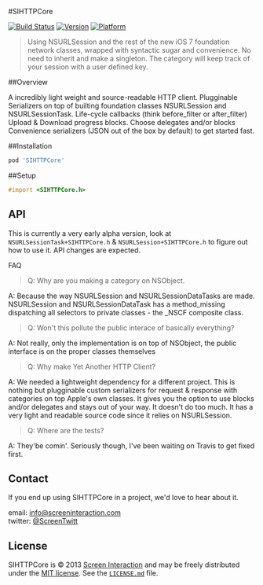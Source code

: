 #SIHTTPCore

[![Build Status](https://travis-ci.org/etalio/SIHTTPCore.png?branch=master)](https://travis-ci.org/screeninteraction/SIHTTPCore)
[![Version](http://cocoapod-badges.herokuapp.com/v/SIHTTPCore/badge.png)](http://cocoadocs.org/docsets/SIHTTPCore)
[![Platform](http://cocoapod-badges.herokuapp.com/p/SIHTTPCore/badge.png)](http://cocoadocs.org/docsets/SIHTTPCore)

> Using NSURLSession and the rest of the new iOS 7 foundation network classes, wrapped with syntactic sugar and convenience. No need to inherit and make a singleton. The category will keep track of your session with a user defined key. 

##Overview

A incredibly light weight and source-readable HTTP client. 
Plugginable Serializers on top of builting foundation classes NSURLSession and NSURLSessionTask.
Life-cycle callbacks (think before_filter or after_filter) 
Upload & Download progress blocks. 
Choose delegates and/or blocks
Convenience serializers (JSON out of the box by default) to get started fast. 



##Installation

```ruby
pod 'SIHTTPCore'
```


##Setup

```objective-c
#import <SIHTTPCore.h>
```


## API

This is currently a very early alpha version, 
look at ```NSURLSessionTask+SIHTTPCore.h``` & ```NSURLSession+SIHTTPCore.h``` to figure out how to use it. 
API changes are expected.

FAQ

>Q: Why are you making a category on NSObject.

A: Because the way NSURLSession and NSURLSessionDataTasks are made. NSURLSession and NSURLSessionDataTask has a method_missing dispatching all selectors to private classes - the _NSCF composite class.



>Q: Won't this pollute the public interace of basically everything?

A: Not really, only the implementation is on top of NSObject, the public interface is on the proper classes themselves


>Q: Why make Yet Another HTTP Client?

A: We needed a lightweight dependency for a different project. 
This is nothing but plugginable custom serializers for request & response with categories on top Apple's own classes. 
It gives you the option to use blocks and/or delegates and stays out of your way. 
It doesn't do too much. 
It has a very light and readable source code since it relies on NSURLSession. 



>Q: Where are the tests?

A: They'be comin'. Seriously though, I've been waiting on Travis to get fixed first. 




Contact
-------

If you end up using SIHTTPCore in a project, we'd love to hear about it.

email: [info@screeninteraction.com](mailto:contact@screeninteraction.com)  
twitter: [@ScreenTwitt](https://twitter.com/ScreenTwitt)

## License

SIHTTPCore is © 2013 [Screen Interaction](http://www.github.com/screeninteraction) and may be freely
distributed under the [MIT license](http://opensource.org/licenses/MIT).
See the [`LICENSE.md`](https://github.com/screeninteraction/SIHTTPCore/blob/master/LICENSE.md) file.
